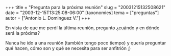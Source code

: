 +++
title = "Pregunta para la próxima reunión"
slug = "20031215132508621"
date = "2003-12-15T13:25:08-06:00"
[taxonomies]
tema = ["preguntas"]
autor = ["Antonio L. Dominguez V."]
+++

En vista de que me perdí la última reunión, pregunto ¿cuándo y en dónde
será la próxima?

Nunca he ido a una reunión (también tengo poco tiempo) y quería
preguntar qué hacen, cómo son y qué se necesita para ser anfitrión ;)

